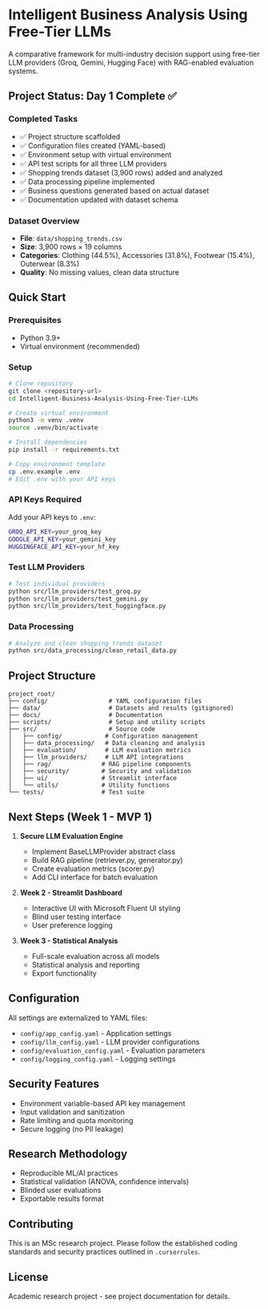 # Intelligent Business Analysis Using Free-Tier LLMs

A comparative framework for multi-industry decision support using free-tier LLM providers (Groq, Gemini, Hugging Face) with RAG-enabled evaluation systems.

## Project Status: Day 1 Complete ✅

### Completed Tasks
- ✅ Project structure scaffolded
- ✅ Configuration files created (YAML-based)
- ✅ Environment setup with virtual environment
- ✅ API test scripts for all three LLM providers
- ✅ Shopping trends dataset (3,900 rows) added and analyzed
- ✅ Data processing pipeline implemented
- ✅ Business questions generated based on actual dataset
- ✅ Documentation updated with dataset schema

### Dataset Overview
- **File**: `data/shopping_trends.csv`
- **Size**: 3,900 rows × 19 columns
- **Categories**: Clothing (44.5%), Accessories (31.8%), Footwear (15.4%), Outerwear (8.3%)
- **Quality**: No missing values, clean data structure

## Quick Start

### Prerequisites
- Python 3.9+
- Virtual environment (recommended)

### Setup
```bash
# Clone repository
git clone <repository-url>
cd Intelligent-Business-Analysis-Using-Free-Tier-LLMs

# Create virtual environment
python3 -m venv .venv
source .venv/bin/activate

# Install dependencies
pip install -r requirements.txt

# Copy environment template
cp .env.example .env
# Edit .env with your API keys
```

### API Keys Required
Add your API keys to `.env`:
```bash
GROQ_API_KEY=your_groq_key
GOOGLE_API_KEY=your_gemini_key
HUGGINGFACE_API_KEY=your_hf_key
```

### Test LLM Providers
```bash
# Test individual providers
python src/llm_providers/test_groq.py
python src/llm_providers/test_gemini.py
python src/llm_providers/test_huggingface.py
```

### Data Processing
```bash
# Analyze and clean shopping trends dataset
python src/data_processing/clean_retail_data.py
```

## Project Structure
```
project_root/
├── config/                 # YAML configuration files
├── data/                   # Datasets and results (gitignored)
├── docs/                   # Documentation
├── scripts/                # Setup and utility scripts
├── src/                    # Source code
│   ├── config/            # Configuration management
│   ├── data_processing/   # Data cleaning and analysis
│   ├── evaluation/        # LLM evaluation metrics
│   ├── llm_providers/     # LLM API integrations
│   ├── rag/              # RAG pipeline components
│   ├── security/         # Security and validation
│   ├── ui/               # Streamlit interface
│   └── utils/            # Utility functions
└── tests/                # Test suite
```

## Next Steps (Week 1 - MVP 1)
1. **Secure LLM Evaluation Engine**
   - Implement BaseLLMProvider abstract class
   - Build RAG pipeline (retriever.py, generator.py)
   - Create evaluation metrics (scorer.py)
   - Add CLI interface for batch evaluation

2. **Week 2 - Streamlit Dashboard**
   - Interactive UI with Microsoft Fluent UI styling
   - Blind user testing interface
   - User preference logging

3. **Week 3 - Statistical Analysis**
   - Full-scale evaluation across all models
   - Statistical analysis and reporting
   - Export functionality

## Configuration
All settings are externalized to YAML files:
- `config/app_config.yaml` - Application settings
- `config/llm_config.yaml` - LLM provider configurations
- `config/evaluation_config.yaml` - Evaluation parameters
- `config/logging_config.yaml` - Logging settings

## Security Features
- Environment variable-based API key management
- Input validation and sanitization
- Rate limiting and quota monitoring
- Secure logging (no PII leakage)

## Research Methodology
- Reproducible ML/AI practices
- Statistical validation (ANOVA, confidence intervals)
- Blinded user evaluations
- Exportable results format

## Contributing
This is an MSc research project. Please follow the established coding standards and security practices outlined in `.cursorrules`.

## License
Academic research project - see project documentation for details. 